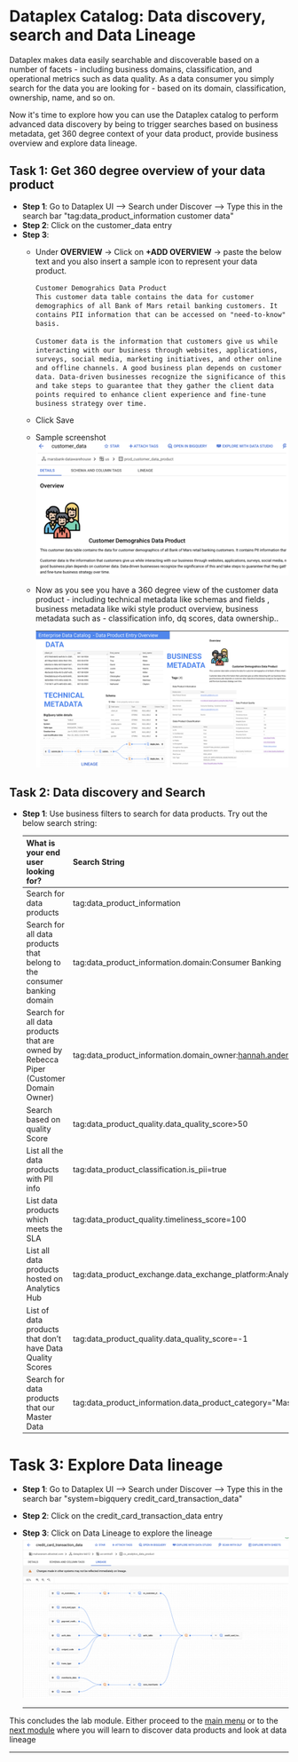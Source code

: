 # Dataplex Catalog: Data discovery, search and Data Lineage 
Dataplex makes data easily searchable and discoverable based on a number of facets - including business domains, classification, and operational metrics such as data quality. As a data consumer you simply search for the data you are looking for - based on its domain, classification, ownership, name, and so on. 

Now it's time to explore how you can use the Dataplex catalog to perform advanced data discovery by being to trigger searches based on business metadata, get 360 degree context of your data product, provide business overview and explore data lineage. 


## Task 1: Get 360 degree overview of your data product

- **Step 1**: Go to Dataplex UI --> Search under Discover --> Type this in the search bar "tag:data_product_information customer data"
- **Step 2**: Click on the customer_data entry 
- **Step 3**: 
    - Under **OVERVIEW** -> Click on **+ADD OVERVIEW** -> paste the below text and you also insert a sample icon to represent your data product. 
        ```
        Customer Demograhics Data Product 
        This customer data table contains the data for customer demographics of all Bank of Mars retail banking customers. It contains PII information that can be accessed on "need-to-know" basis. 

        Customer data is the information that customers give us while interacting with our business through websites, applications, surveys, social media, marketing initiatives, and other online and offline channels. A good business plan depends on customer data. Data-driven businesses recognize the significance of this and take steps to guarantee that they gather the client data points required to enhance client experience and fine-tune business strategy over time.
        ```
    - Click Save 
    - Sample screenshot 
    ![overview](/lab8-data-discovery-lineage/resources/imgs/cust_data_overview.png)
  - Now as you see you have a 360 degree view of the customer data product - including technical metadata like schemas and fields , business metadata like wiki style product overview, business metadata such as - classification info, dq scores, data ownership..

    ![dp-overview](/lab8-data-discovery-lineage/resources/imgs/dp-overview.png) 


## Task 2: Data discovery and Search 

- **Step 1**: Use business filters to search for data products. Try out the below search string: 

    | What is your end user looking for?  | Search String |
    | ----------------------- | ------------- |
    | Search for data products  | tag:data_product_information |
    | Search for all data products that belong to the consumer banking domain | tag:data_product_information.domain:Consumer Banking  |
    | Search for all data products that are owned by Rebecca Piper (Customer Domain Owner) | tag:data_product_information.domain_owner:hannah.anderson@boma.com |
    | Search based on quality Score | tag:data_product_quality.data_quality_score>50 |
    | List all the data products with PII info | tag:data_product_classification.is_pii=true |
    | List data products which meets the SLA | tag:data_product_quality.timeliness_score=100 |
    | List all data products hosted on Analytics Hub | tag:data_product_exchange.data_exchange_platform:Analytics Hub |
    | List of data products that don’t have Data Quality Scores | tag:data_product_quality.data_quality_score=-1 |
    | Search for data products that our Master Data | tag:data_product_information.data_product_category="Master Data" | 

# Task 3: Explore Data lineage

- **Step 1**: Go to Dataplex UI --> Search under Discover --> Type this in the search bar "system=bigquery credit_card_transaction_data"
- **Step 2**: Click on the credit_card_transaction_data entry
- **Step 3**: Click on Data Lineage to explore the lineage
    ![lineage](/lab8-data-discovery-lineage/resources/imgs/lineage.png)


    <hr>

This concludes the lab module. Either proceed to the [main menu](../README.md) or to the [next module](../lab8-data-discovery-lineage/) where you will learn to discover data products and look at data lineage 

<hr>